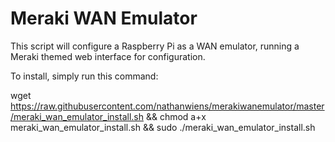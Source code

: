 # Meraki WAN Emulator

This script will configure a Raspberry Pi as a WAN emulator, running a Meraki themed web interface for configuration.

To install, simply run this command:

wget https://raw.githubusercontent.com/nathanwiens/merakiwanemulator/master/meraki_wan_emulator_install.sh && chmod a+x meraki_wan_emulator_install.sh && sudo ./meraki_wan_emulator_install.sh
